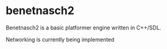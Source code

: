 benetnasch2
===========
Benetnasch2 is a basic platformer engine written in C++/SDL.

Networking is currently being implemented